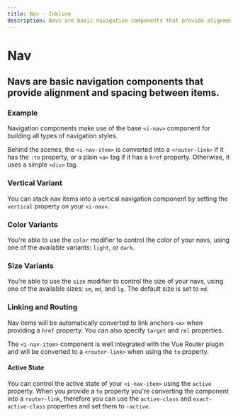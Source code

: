 ```yaml
---
title: Nav - Inkline
description: Navs are basic navigation components that provide alignment and spacing between items.
---
```


<script setup>
import {
    INavBasicExample,
    INavColorVariantsExample,
    INavRoutingExample,
    INavSizeVariantsExample,
    INavStateActiveExample,
    INavVerticalExample
} from '@inkline/inkline/components/INav/examples';
import { default as INavBasicExampleHTML } from '@inkline/inkline/components/INav/examples/basic.html?raw';
import { default as INavColorVariantsExampleHTML } from '@inkline/inkline/components/INav/examples/color-variants.html?raw';
import { default as INavRoutingExampleHTML } from '@inkline/inkline/components/INav/examples/routing.html?raw';
import { default as INavSizeVariantsExampleHTML } from '@inkline/inkline/components/INav/examples/size-variants.html?raw';
import { default as INavStateActiveExampleHTML } from '@inkline/inkline/components/INav/examples/state-active.html?raw';
import { default as INavVerticalExampleHTML } from '@inkline/inkline/components/INav/examples/vertical.html?raw';
</script>

# Nav
## Navs are basic navigation components that provide alignment and spacing between items.

### Example
Navigation components make use of the base `<i-nav>` component for building all types of navigation styles. 

<example :component="INavBasicExample" :html="INavBasicExampleHTML"></example>

Behind the scenes, the `<i-nav-item>` is converted into a `<router-link>` if it has the `:to` property, or a plain `<a>` tag if it has a `href` property. Otherwise, it uses a simple `<div>` tag.

### Vertical Variant
You can stack nav items into a vertical navigation component by setting the `vertical` property on your `<i-nav>`.

<example :component="INavVerticalExample" :html="INavVerticalExampleHTML"></example>

### Color Variants
You're able to use the `color` modifier to control the color of your navs, using one of the available variants: `light`, or `dark`. 

<example :component="INavColorVariantsExample" :html="INavColorVariantsExampleHTML"></example>

### Size Variants
You're able to use the `size` modifier to control the size of your navs, using one of the available sizes: `sm`, `md`, and `lg`. The default size is set to `md`.

<example :component="INavSizeVariantsExample" :html="INavSizeVariantsExampleHTML"></example>

### Linking and Routing
Nav items will be automatically converted to link anchors `<a>` when providing a `href` property. You can also specify `target` and `rel` properties.

The `<i-nav-item>` component is well integrated with the Vue Router plugin and will be converted to a `<router-link>` when using the `to` property.

<example :component="INavRoutingExample" :html="INavRoutingExampleHTML"></example>

#### Active State

You can control the active state of your `<i-nav-item>` using the `active` property. When you provide a `to` property you're converting the component into a `router-link`, therefore you can use the `active-class` and `exact-active-class` properties and set them to `-active`.

<example :component="INavStateActiveExample" :html="INavStateActiveExampleHTML"></example>
